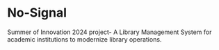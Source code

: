 # No-Signal
Summer of Innovation 2024 project- A Library Management System for academic institutions to modernize library operations.
